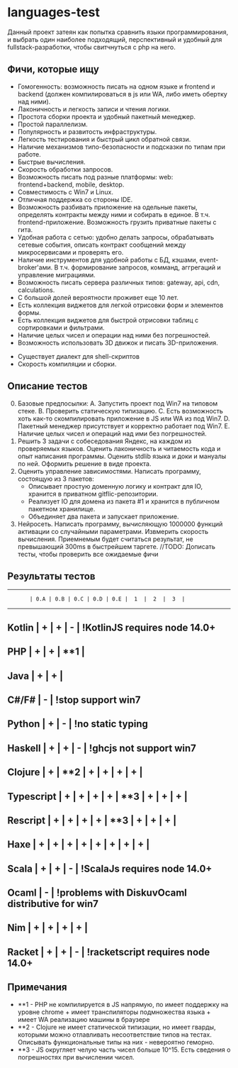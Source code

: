 # languages-test
Данный проект затеян как попытка сравнить языки программирования, и выбрать один наиболее подходящий, перспективный и удобный для fullstack-разработки, чтобы свитчнуться с php на него.


## Фичи, которые ищу
- Гомогенность: возможность писать на одном языке и frontend и backend (должен компилироваться в js или WA, либо иметь обертку над ними).
- Лаконичность и легкость записи и чтения логики.
- Простота сборки проекта и удобный пакетный менеджер.
- Простой параллелизм.
- Популярность и развитость инфраструктуры.
- Легкость тестирования и быстрый цикл обратной связи.
- Наличие механизмов типо-безопасности и подсказки по типам при работе.
- Быстрые вычисления.
- Скорость обработки запросов.
- Возможность писать под разные платформы: web: frontend+backend, mobile, desktop.
- Совместимость с Win7 и Linux.
- Отличная поддержка со стороны IDE.
- Возможность разбивать приложение на одельные пакеты, определять контракты между ними и собирать в единое. В т.ч. frontend-приложение. Возможность грузить приватные пакеты с гита.
- Удобная работа с сетью: удобно делать запросы, обрабатывать сетевые события, описать контракт сообщений между микросервисами и проверять его.
- Наличие инструментов для удобной работы с БД, кэшами, event-broker'ами. В т.ч. формирование запросов, комманд, аггрегаций и управление миграциями.
- Возможность писать сервера различных типов: gateway, api, cdn, calculations.
- С большой долей вероятности проживет еще 10 лет.
- Есть коллекция виджетов для легкой отрисовки форм и элементов формы.
- Есть коллекция виджетов для быстрой отрисовки таблиц с сортировками и фильтрами.
- Наличие целых чисел и операции над ними без погрешностей.
- Возможность использовать 3D движок и писать 3D-приложения.
* Существует диалект для shell-скриптов
* Скорость компиляции и сборки.


## Описание тестов
0. Базовые предпосылки: 
    А. Запустить проект под Win7 на типовом стеке. 
    B. Проверить статическую типизацию.
    C. Есть возможность хоть как-то скомпилировать приложение в JS или WA из под Win7.
    D. Пакетный менеджер присутствует и корректно работает под Win7.
    E. Наличие целых чисел и операций над ими без погрешностей.
1. Решить 3 задачи с собеседования Яндекс, на каждом из проверяемых языков. Оценить лаконичность и читаемость кода и опыт написания программы. Оценить stdlib языка и доки и мануалы по ней. Оформить решение в виде проекта.
2. Оценить управление зависимостями. Написать программу, состоящую из 3 пакетов:
    - Описывает простую доменную логику и контракт для IO, хранится в приватном gitflic-репозитории.
    - Реализует IO для домена из пакета #1 и хранится в публичном пакетном хранилище.
    - Объединяет два пакета и запускает приложение.
3. Нейросеть. Написать программу, вычисляющую 1000000 функций активации со случайными параметрами. Извмерить скорость вычисления. Приемнемым будет считаться результат, не превышающий 300ms в быстрейшем таргете.
//TODO: Дописать тесты, чтобы проверить все ожидаемые фичи


## Результаты тестов
----------------------------------------------------------------------------------------------------
           | 0.A | 0.B | 0.C | 0.D | 0.E |  1  |  2  |  3  |
----------------------------------------------------------------------------------------------------
Kotlin     |  +  |  +  |  -  | !KotlinJS requires node 14.0+
----------------------------------------------------------------------------------------------------
PHP        |  +  |  +  | **1 | 
----------------------------------------------------------------------------------------------------
Java       |  +  |  +  |  
----------------------------------------------------------------------------------------------------
C#/F#      |  -  | !stop support win7
----------------------------------------------------------------------------------------------------
Python     |  +  |  -  | !no static typing
----------------------------------------------------------------------------------------------------
Haskell    |  +  |  +  |  -  |  !ghcjs not support win7
----------------------------------------------------------------------------------------------------
Clojure    |  +  | **2 |  +  |  +  |  +  |  +  |
----------------------------------------------------------------------------------------------------
Typescript |  +  |  +  |  +  |  +  | **3 |  +  |  +  |  +  |
----------------------------------------------------------------------------------------------------
Rescript   |  +  |  +  |  +  |  +  | **3 |  +  |  +  |  +  |
----------------------------------------------------------------------------------------------------
Haxe       |  +  |  +  |  +  |  +  |  +  |  +  |  +  |  +  |
----------------------------------------------------------------------------------------------------
Scala      |  +  |  +  |  -  | !ScalaJs requires node 14.0+
----------------------------------------------------------------------------------------------------
Ocaml      |  -  | !problems with DiskuvOcaml distributive for win7
----------------------------------------------------------------------------------------------------
Nim        |  +  |  +  |  +  |  +  |
----------------------------------------------------------------------------------------------------
Racket     |  +  |  +  |  -  | !racketscript requires node 14.0+
----------------------------------------------------------------------------------------------------


## Примечания
- **1 - PHP не компилируется в JS напрямую, по имеет поддержку на уровне chrome + имеет транспиляторы подмножества языка + имеет WA реализацию машины в браузере
- **2 - Clojure не имеет статической типизации, но имеет гварды, которыми можно отлавливать несоответствие типов на тестах. Описывать функциональные типы на них - невероятно геморно.
- **3 - JS округляет челую часть чисел больше 10^15. Есть сведения о погрешностях при вычислении чисел.